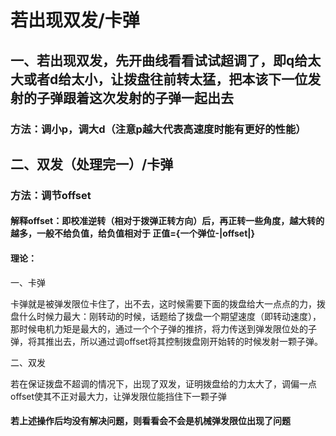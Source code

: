 # 若出现双发/卡弹

## 一、若出现双发，先开曲线看看试试超调了，即q给太大或者d给太小，让拨盘往前转太猛，把本该下一位发射的子弹跟着这次发射的子弹一起出去

### 方法：调小p，调大d（注意p越大代表高速度时能有更好的性能）

## 二、双发（处理完一）/卡弹

### 方法：调节offset

#### 解释offset：即校准逆转（相对于拨弹正转方向）后，再正转一些角度，越大转的越多，一般不给负值，给负值相对于 正值={一个弹位-|offset|}

#### 理论：

一、卡弹

卡弹就是被弹发限位卡住了，出不去，这时候需要下面的拨盘给大一点点的力，拨盘什么时候力最大：刚转动的时候，话题给了拨盘一个期望速度（即转动速度），那时候电机力矩是最大的，通过一个个子弹的推挤，将力传送到弹发限位处的子弹，将其推出去，所以通过调offset将其控制拨盘刚开始转的时候发射一颗子弹。

二、双发

若在保证拨盘不超调的情况下，出现了双发，证明拨盘给的力太大了，调偏一点offset使其不正对最大力，让弹发限位能挡住下一颗子弹

#### 若上述操作后均没有解决问题，则看看会不会是机械弹发限位出现了问题
